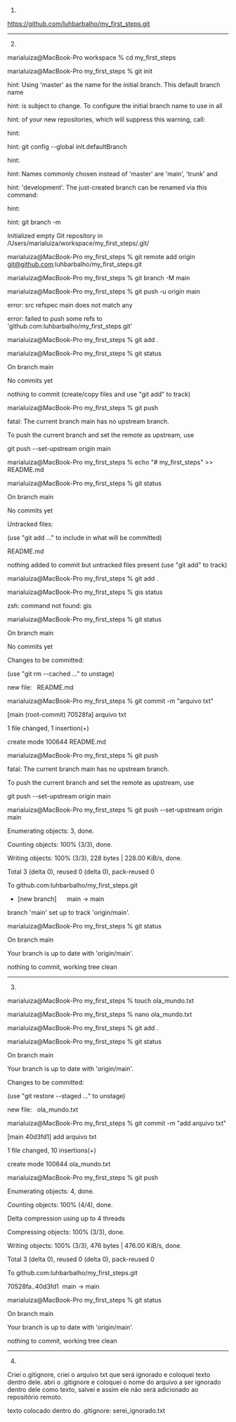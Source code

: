 1.
https://github.com/luhbarbalho/my_first_steps.git

______________________________________________________________________________

2.
marialuiza@MacBook-Pro workspace % cd my_first_steps

marialuiza@MacBook-Pro my_first_steps % git init

hint: Using 'master' as the name for the initial branch. This default branch name

hint: is subject to change. To configure the initial branch name to use in all

hint: of your new repositories, which will suppress this warning, call:

hint:

hint: 	git config --global init.defaultBranch <name>

hint:

hint: Names commonly chosen instead of 'master' are 'main', 'trunk' and

hint: 'development'. The just-created branch can be renamed via this command:

hint:

hint: 	git branch -m <name>

Initialized empty Git repository in /Users/marialuiza/workspace/my_first_steps/.git/

marialuiza@MacBook-Pro my_first_steps % git remote add origin git@github.com:luhbarbalho/my_first_steps.git

marialuiza@MacBook-Pro my_first_steps % git branch -M main

marialuiza@MacBook-Pro my_first_steps % git push -u origin main

error: src refspec main does not match any

error: failed to push some refs to 'github.com:luhbarbalho/my_first_steps.git'

marialuiza@MacBook-Pro my_first_steps % git add .

marialuiza@MacBook-Pro my_first_steps % git status

On branch main

No commits yet

nothing to commit (create/copy files and use "git add" to track)

marialuiza@MacBook-Pro my_first_steps % git push

fatal: The current branch main has no upstream branch.

To push the current branch and set the remote as upstream, use

git push --set-upstream origin main

marialuiza@MacBook-Pro my_first_steps % echo "# my_first_steps" >> README.md

marialuiza@MacBook-Pro my_first_steps % git status

On branch main

No commits yet

Untracked files:

(use "git add <file>..." to include in what will be committed)

README.md

nothing added to commit but untracked files present (use "git add" to track)

marialuiza@MacBook-Pro my_first_steps % git add .

marialuiza@MacBook-Pro my_first_steps % gis status

zsh: command not found: gis

marialuiza@MacBook-Pro my_first_steps % git status

On branch main

No commits yet

Changes to be committed:

(use "git rm --cached <file>..." to unstage)

new file:   README.md

marialuiza@MacBook-Pro my_first_steps % git commit -m "arquivo txt"

[main (root-commit) 70528fa] arquivo txt

1 file changed, 1 insertion(+)

create mode 100644 README.md

marialuiza@MacBook-Pro my_first_steps % git push

fatal: The current branch main has no upstream branch.

To push the current branch and set the remote as upstream, use

git push --set-upstream origin main

marialuiza@MacBook-Pro my_first_steps % git push --set-upstream origin main

Enumerating objects: 3, done.

Counting objects: 100% (3/3), done.

Writing objects: 100% (3/3), 228 bytes | 228.00 KiB/s, done.

Total 3 (delta 0), reused 0 (delta 0), pack-reused 0

To github.com:luhbarbalho/my_first_steps.git

* [new branch]      main -> main

branch 'main' set up to track 'origin/main'.

marialuiza@MacBook-Pro my_first_steps % git status

On branch main

Your branch is up to date with 'origin/main'.

nothing to commit, working tree clean

____________________________________________________________________________

3.
marialuiza@MacBook-Pro my_first_steps % touch ola_mundo.txt

marialuiza@MacBook-Pro my_first_steps % nano ola_mundo.txt

marialuiza@MacBook-Pro my_first_steps % git add .

marialuiza@MacBook-Pro my_first_steps % git status

On branch main

Your branch is up to date with 'origin/main'.

Changes to be committed:

(use "git restore --staged <file>..." to unstage)

new file:   ola_mundo.txt

marialuiza@MacBook-Pro my_first_steps % git commit -m "add arquivo txt"

[main 40d3fd1] add arquivo txt

1 file changed, 10 insertions(+)

create mode 100644 ola_mundo.txt

marialuiza@MacBook-Pro my_first_steps % git push

Enumerating objects: 4, done.

Counting objects: 100% (4/4), done.

Delta compression using up to 4 threads

Compressing objects: 100% (3/3), done.

Writing objects: 100% (3/3), 476 bytes | 476.00 KiB/s, done.

Total 3 (delta 0), reused 0 (delta 0), pack-reused 0

To github.com:luhbarbalho/my_first_steps.git

70528fa..40d3fd1  main -> main

marialuiza@MacBook-Pro my_first_steps % git status

On branch main

Your branch is up to date with 'origin/main'.

nothing to commit, working tree clean

__________________________________________________________________________

4.
Criei o.gitignore, criei o arquivo txt que será ignorado e coloquei texto dentro dele. abri o .gitignore e coloquei o nome do arquivo a ser ignorado dentro dele como texto, salvei e assim ele não será adicionado ao repositório remoto.

texto colocado dentro do .gitignore:  serei_ignorado.txt
